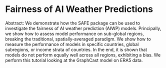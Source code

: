 # Fairness of AI Weather Predictions

Abstract: We demonstrate how the SAFE package can be used to investigate the fairness of AI weather prediction (AIWP) models. Principally, we show how to assess model performance on sub-global regions, breaking the traditional, spatially-averaged paradigm. We show how to measure the performance of models in specific countries, global subregions, or income strata of countries. In the end, it is shown that models do not perform equally well across all regions, exhibiting a bias. We perform this tutorial looking at the GraphCast model on ERA5 data.